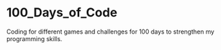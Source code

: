 # 100_Days_of_Code
Coding for different games and challenges for 100 days to strengthen my programming skills.
